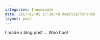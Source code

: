 ```yaml
---
categories: Innominate
date: 2017-02-05 17:38:40 America/Toronto
layout: post
---
```


I made a blog post &hellip; Woo hoo!
